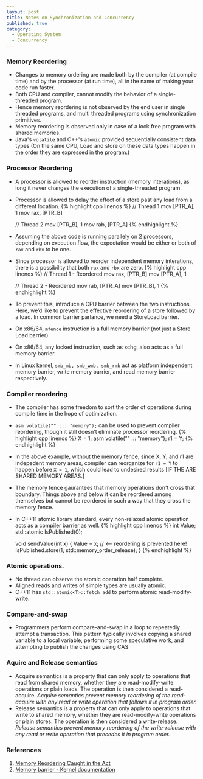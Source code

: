 ```yaml
---
layout: post
title: Notes on Synchronization and Concurrency
published: true
category:
  - Operating System
  - Concurrency
---
```


### Memory Reordering
* Changes to memory ordering are made both by the compiler (at compile time) and by the processor (at run time), all in the name of making your code run faster.
* Both CPU and compiler, cannot modify the behavior of a single-threaded program.
* Hence memory reordering is not observed by the end user in single threaded programs, and multi threaded programs using synchronization primitives.
* Memory reordering is observed only in case of a lock free program with shared memories.
* Java's `volatile` and C++'s `atomic` provided sequentially consistent data types (On the same CPU, Load and store on these data types happen in the order they are expressed in the program.)

### Processor Reordering
* A processor is allowed to reorder instruction (memory interations), as long it never changes the execution of a single-threaded program.
* Processor is allowed to delay the effect of a store past any load from a different location.
{% highlight cpp linenos %}
    // Thread 1
    mov [PTR_A], 1
    mov rax, [PTR_B]

    // Thread 2
    mov [PTR_B], 1
    mov rab, [PTR_A]
{% endhighlight %}
* Assuming the above code is running parallely on 2 processors, depending on execution flow, the expectation would be either or both of `rax` and `rbx` to be one.
* Since processor is allowed to reorder independent memory interations, there is a possibility that both `rax` and `rbx` are zero.
{% highlight cpp linenos %}
    // Thread 1 - Reordered
    mov rax, [PTR_B]
    mov [PTR_A], 1

    // Thread 2 - Reordered
    mov rab, [PTR_A]
    mov [PTR_B], 1
{% endhighlight %}
* To prevent this, introduce a CPU barrier between the two instructions. Here, we’d like to prevent the effective reordering of a store followed by a load. In common barrier parlance, we need a StoreLoad barrier.
* On x86/64, `mfence` instruction is a full memory barrier (not just a Store Load barrier).
* On x86/64, any locked instruction, such as xchg, also acts as a full memory barrier.
* In Linux kernel, `smb_mb, smb_wmb, smb_rmb` act as platform independent memory barrier, write memory barrier, and read memory barrier respectively.

### Compiler reordering
* The compiler has some freedom to sort the order of operations during compile time in the hope of optimization.
* `asm volatile("" ::: "memory");` can be used to prevent compiler reordering, though it still doesn't eliminate processor reordering.
{% highlight cpp linenos %}
    X = 1;
    asm volatile("" ::: "memory");
    r1 = Y;
{% endhighlight %}
* In the above example, without the memory fence, since X, Y, and r1 are indepedent memory areas, compiler can reorganize for `r1 = Y` to happen before `X = 1`, which could lead to undesired results [IF THE ARE SHARED MEMORY AREAS.]
* The memory fence gaurantees that memory operations don't cross that boundary. Things above and below it can be reordered among themselves but cannot be reordered in such a way that they cross the memory fence.
* In C++11 atomic library standard, every non-relaxed atomic operation acts as a compiler barrier as well.
{% highlight cpp linenos %}
    int Value;
    std::atomic<int> IsPublished(0);

    void sendValue(int x)
    {
        Value = x;
        // <-- reordering is prevented here!
        IsPublished.store(1, std::memory_order_release);
    }
{% endhighlight %}
### Atomic operations.
* No thread can observe the atomic operation half complete.
* Aligned reads and writes of simple types are usually atomic.
* C++11 has `std::atomic<T>::fetch_add` to perform atomic read-modify-write.

### Compare-and-swap
* Programmers perform compare-and-swap in a loop to repeatedly attempt a transaction. This pattern typically involves copying a shared variable to a local variable, performing some speculative work, and attempting to publish the changes using CAS

### Aquire and Release semantics
* Acquire semantics is a property that can only apply to operations that read from shared memory, whether they are read-modify-write operations or plain loads. The operation is then considered a read-acquire. *Acquire semantics prevent memory reordering of the read-acquire with any read or write operation that follows it in program order.*
* Release semantics is a property that can only apply to operations that write to shared memory, whether they are read-modify-write operations or plain stores. The operation is then considered a write-release. *Release semantics prevent memory reordering of the write-release with any read or write operation that precedes it in program order.*


### References
1. [Memory Reordering Caught in the Act](https://preshing.com/20120515/memory-reordering-caught-in-the-act/)
2. [Memory barrier - Kernel documentation](https://www.kernel.org/doc/Documentation/memory-barriers.txt)
